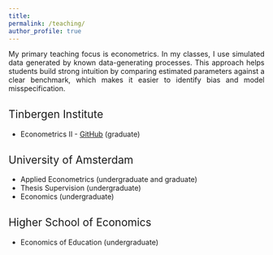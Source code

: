 ```yaml
---
title: 
permalink: /teaching/
author_profile: true
---
```


<p align="justify">  
My primary teaching focus is econometrics. In my classes, I use simulated data generated by known data-generating processes. This approach helps students build strong intuition by comparing estimated parameters against a clear benchmark, which makes it easier to identify bias and model misspecification.
</p>

<h2 style="margin-top: 30px; font-weight: normal; text-align: left;">Tinbergen Institute</h2>

- Econometrics II - [GitHub](https://github.com/stnavdeev/econometrics) (graduate)

<h2 style="margin-top: 30px; font-weight: normal; text-align: left;">University of Amsterdam</h2>

- Applied Econometrics (undergraduate and graduate)
- Thesis Supervision (undergraduate)
- Economics (undergraduate)

<h2 style="margin-top: 30px; font-weight: normal; text-align: left;">Higher School of Economics</h2>

- Economics of Education (undergraduate)
